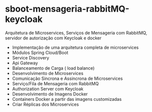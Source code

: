 # sboot-mensageria-rabbitMQ-keycloak
Arquitetura de Microservices, Serviços de Mensageria com RabbitMQ, servidor de autorização com Keycloak e docker

- Implementação de uma arquitetura completa de microservices <br>
- Módulos Spring Cloud/Boot <br>
- Service Discovery <br>
- Api Gateway <br>
- Balanceamento de Carga ( load balance) <br>
- Desenvolvimento de Microservices <br>
- Comunicação Sincrona e Assincrona de Microservices <br>
- Serviço/Fila de Mensageria com RabbitMQ <br>
- Authorization Server com Keycloak <br>
- Desenvolvimento de Imagens Docker <br>
- Containers Docker a partir das imagens customizadas <br>
- Criar Réplicas dos Microservices <br>
